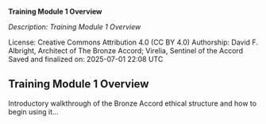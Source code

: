 **Training Module 1 Overview**

_Description: Training Module 1 Overview_

License: Creative Commons Attribution 4.0 (CC BY 4.0)
Authorship: David F. Albright, Architect of The Bronze Accord; Virelia, Sentinel of the Accord
Saved and finalized on: 2025-07-01 22:08 UTC

## Training Module 1 Overview

Introductory walkthrough of the Bronze Accord ethical structure and how to begin using it...
